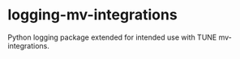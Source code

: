# logging-mv-integrations
Python logging package extended for intended use with TUNE mv-integrations.
